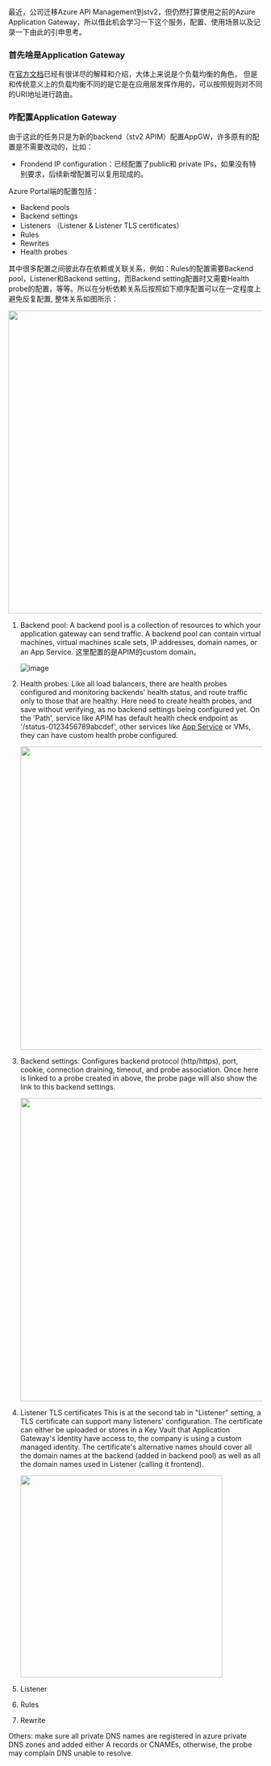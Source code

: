 最近，公司迁移Azure API Management到stv2，但仍然打算使用之前的Azure Application Gateway，所以借此机会学习一下这个服务，配置、使用场景以及记录一下由此的引申思考。

### 首先啥是Application Gateway
在[官方文档](https://learn.microsoft.com/en-us/azure/application-gateway/overview)已经有很详尽的解释和介绍，大体上来说是个负载均衡的角色， 但是和传统意义上的负载均衡不同的是它是在应用层发挥作用的，可以按照规则对不同的URI地址进行路由。

### 咋配置Application Gateway
由于这此的任务只是为新的backend（stv2 APIM）配置AppGW，许多原有的配置是不需要改动的，比如：

- Frondend IP configuration：已经配置了public和 private IPs，如果没有特别要求，后续新增配置可以复用现成的。

Azure Portal端的配置包括：

- Backend pools
- Backend settings
- Listeners （Listener & Listener TLS certificates）
- Rules
- Rewrites
- Health probes

其中很多配置之间彼此存在依赖或关联关系，例如：Rules的配置需要Backend pool，Listener和Backend setting，而Backend setting配置时又需要Health probe的配置，等等。所以在分析依赖关系后按照如下顺序配置可以在一定程度上避免反复配置, 整体关系如图所示：

<img src="https://github.com/user-attachments/assets/f79b751d-7684-4353-8c45-606dfccb7a2c" height="600">

1. Backend pool:
    A backend pool is a collection of resources to which your application gateway can send traffic. A backend pool can contain virtual machines, virtual machines scale sets, IP addresses, domain names, or an App Service. 这里配置的是APIM的custom domain。

    ![image](https://github.com/user-attachments/assets/aad451e3-910e-47a8-8e3f-cbeb8349710f)

2. Health probes:
   Like all load balancers, there are health probes configured and monitoring backends' health status, and route traffic only to those that are healthy. Here need to create health probes, and save without verifying, as no backend settings being configured yet.
   On the 'Path', service like APIM has default health check endpoint as '/status-0123456789abcdef', other services like [App Service](https://learn.microsoft.com/en-us/azure/app-service/monitor-instances-health-check?tabs=python) or VMs, they can have custom health probe configured.
 
   <img src="https://github.com/user-attachments/assets/1acf904c-068e-4bf5-b8ae-eefb27acd0d0" height="600">

3. Backend settings:
    Configures backend protocol (http/https), port, cookie, connection draining, timeout, and probe association. Once here is linked to a probe created in above, the probe page will also show the link to this backend settings.

    <img src="https://github.com/user-attachments/assets/b2768e1e-34d1-4799-9c4b-940bb54cad61" height="600">

4. Listener TLS certificates
    This is at the second tab in "Listener" setting, a TLS certificate can support many listeners' configuration. The certificate can either be uploaded or stores in a Key Vault that Application Gateway's identity have access to, the company is using a custom managed identity. The certificate's alternative names should cover all the domain names at the backend (added in backend pool) as well as all the domain names used in Listener (calling it frontend).

    <img src="https://github.com/user-attachments/assets/624f7e55-57a5-4e8f-b28e-d50674b315da" height="400">

5. Listener
6. Rules
7. Rewrite

Others: make sure all private DNS names are registered in azure private DNS zones and added either A records or CNAMEs, otherwise, the probe may complain DNS unable to resolve.
